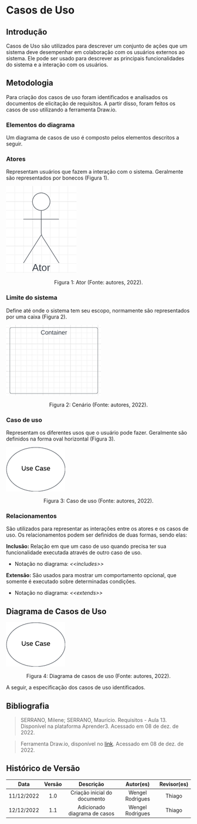# Casos de Uso

## Introdução

Casos de Uso são utilizados para descrever um conjunto de ações que um sistema deve desempenhar em colaboração com os usuários externos ao sistema. Ele pode ser usado para descrever as principais funcionalidades do sistema e a interação com os usuários.

## Metodologia

Para criação dos casos de uso foram identificados e analisados os documentos de elicitação de requisitos. A partir disso, foram feitos os casos de uso utilizando a ferramenta Draw.io.

### Elementos do diagrama

Um diagrama de casos de uso é composto pelos elementos descritos a seguir.

### Atores

Representam usuários que fazem a interação com o sistema. Geralmente são representados por bonecos (Figura 1).

![Ator](../img/ator-uml.png)
<div style="text-align: center">
<p> Figura 1: Ator (Fonte: autores, 2022).</p>
</div>

### Limite do sistema

Define até onde o sistema tem seu escopo, normamente são representados por uma caixa (Figura 2).

![Limite do sistema](../img/container-uml.png)
<div style="text-align: center">
<p> Figura 2: Cenário (Fonte: autores, 2022).</p>
</div>

### Caso de uso

Representam os diferentes usos que o usuário pode fazer. Geralmente são definidos na forma oval horizontal (Figura 3).

![Casos de uso](../img/case-uml.png)
<div style="text-align: center">
<p> Figura 3: Caso de uso (Fonte: autores, 2022).</p>
</div>

### Relacionamentos

São utilizados para representar as interações entre os atores e os casos de uso. Os relacionamentos podem ser definidos de duas formas, sendo elas:

**Inclusão:** Relação em que um caso de uso quando precisa ter sua funcionalidade executada através de outro caso de uso.

- Notação no diagrama: *<<includes\>\>*

**Extensão:** São usados para mostrar um comportamento opcional, que somente é executado sobre determinadas condições.

- Notação no diagrama: *<<extends\>\>*

## Diagrama de Casos de Uso

![Diagrama de casos de uso](../img/case-uml.png)
<div style="text-align: center">
<p> Figura 4: Diagrama de casos de uso (Fonte: autores, 2022).</p>
</div>

A seguir, a especificação dos casos de uso identificados.

## Bibliografia

> SERRANO, Milene; SERRANO, Maurício. Requisitos - Aula 13. Disponível na plataforma Aprender3. Acessado em 08 de dez. de 2022.

> Ferramenta Draw.io, disponível no [link](https://app.diagrams.net/). Acessado em 08 de dez. de 2022.

## Histórico de Versão


|    Data    | Versão |                     Descrição                     |        Autor(es)        | Revisor(es) |
| :--------: | :----: | :-----------------------------------------------: | :---------------------: | :---------: |
| 11/12/2022 |  1.0   |           Criação inicial do documento            |     Wengel Rodrigues    |   Thiago    |
| 12/12/2022 |  1.1   |           Adicionado diagrama de casos            |     Wengel Rodrigues    |   Thiago    |